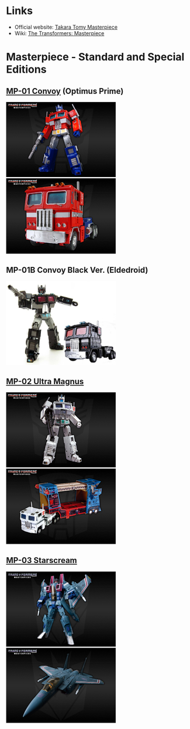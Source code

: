 # Links 
- Official website: [Takara Tomy Masterpiece](https://tf.takaratomy.co.jp/products/tf_mp)
- Wiki: [The Transformers: Masterpiece](https://tfwiki.net/wiki/The_Transformers:_Masterpiece)

# Masterpiece - Standard and Special Editions

## [MP-01 Convoy](https://tf.takaratomy.co.jp/products-lineup/tf_mp/mp-01) (Optimus Prime)
<img src="./images/TakaraTomy/mp-01.jpg" alt="drawing" width="300"/><img src="./images/TakaraTomy/mp-01-2.jpg" alt="drawing" width="300"/>

## MP-01B Convoy Black Ver. (Eldedroid)
<img src="./images/TakaraTomy/mp-01b.jpg" alt="drawing" width="300"/>

## [MP-02 Ultra Magnus](https://tf.takaratomy.co.jp/products-lineup/tf_mp/mp-02)
<img src="./images/TakaraTomy/mp-02.jpg" alt="drawing" width="300"/><img src="./images/TakaraTomy/mp-02-2.jpg" alt="drawing" width="300"/>

## [MP-03 Starscream](https://tf.takaratomy.co.jp/products-lineup/tf_mp/mp-03)
<img src="./images/TakaraTomy/mp-03.jpg" alt="drawing" width="300"/><img src="./images/TakaraTomy/mp-03-2.jpg" alt="drawing" width="300"/>